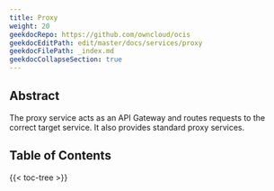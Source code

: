 ```yaml
---
title: Proxy
weight: 20
geekdocRepo: https://github.com/owncloud/ocis
geekdocEditPath: edit/master/docs/services/proxy
geekdocFilePath: _index.md
geekdocCollapseSection: true
---
```


## Abstract

The proxy service acts as an API Gateway and routes requests to the correct target service. It also provides standard proxy services.

## Table of Contents

{{< toc-tree >}}
